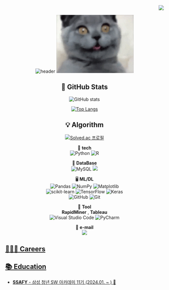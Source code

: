 <!--**Hwangbounghyeon/Hwangbounghyeon** is a ✨ _special_ ✨ repository because its `README.md` (this file) appears on your GitHub profile.

Here are some ideas to get you started:-->
<div align="right">
  <a href="https://hits.seeyoufarm.com">
    <img src="https://hits.seeyoufarm.com/api/count/incr/badge.svg?url=https%3A%2F%2Fgithub.com%2FHwangbounghyeon&count_bg=%23769CDD&title_bg=%238E8E8E&icon=github.svg&icon_color=%23E7E7E7&title=hits&edge_flat=false" align="right" />
  </a>
</div>

<div align="center">
<br>
  
![header](https://capsule-render.vercel.app/api?type=waving&color=auto&height=300&section=header&text=🔭Hwangbounghyeon&fontSize=70)
<img src="./giphy.gif" alt="Coding">

## :green_book: GitHub Stats
![GitHub stats](https://github-readme-stats.vercel.app/api?username=Hwangbounghyeon&show_icons=true&theme=radical)<br>

[![Top Langs](https://github-readme-stats.vercel.app/api/top-langs/?username=Hwangbounghyeon)](https://github.com/anuraghazra/github-readme-stats)<br>

## :bulb: Algorithm
[![Solved.ac
프로필](http://mazassumnida.wtf/api/generate_badge?boj=grant)](https://solved.ac/grant)






👯 **tech**<br>
![Python](https://img.shields.io/badge/python-3670A0?style=for-the-badge&logo=python&logoColor=ffdd54)
![R](https://img.shields.io/badge/r-%23276DC3.svg?style=for-the-badge&logo=r&logoColor=white)

💬 **DataBase**<br>
![MySQL](https://img.shields.io/badge/mysql-%2300f.svg?style=for-the-badge&logo=mysql&logoColor=white)
<img src="https://img.shields.io/badge/oracle-F80000?style=for-the-badge&logo=oracle&logoColor=white"> 

🖥️ **ML/DL**<br>
![Pandas](https://img.shields.io/badge/pandas-%23150458.svg?style=for-the-badge&logo=pandas&logoColor=white)
![NumPy](https://img.shields.io/badge/numpy-%23013243.svg?style=for-the-badge&logo=numpy&logoColor=white)
![Matplotlib](https://img.shields.io/badge/Matplotlib-%23ffffff.svg?style=for-the-badge&logo=Matplotlib&logoColor=black)<br>
![scikit-learn](https://img.shields.io/badge/scikit--learn-%23F7931E.svg?style=for-the-badge&logo=scikit-learn&logoColor=white)
![TensorFlow](https://img.shields.io/badge/TensorFlow-%23FF6F00.svg?style=for-the-badge&logo=TensorFlow&logoColor=white)
![Keras](https://img.shields.io/badge/Keras-%23D00000.svg?style=for-the-badge&logo=Keras&logoColor=white)<br>
![GitHub](https://img.shields.io/badge/github-%23121011.svg?style=for-the-badge&logo=github&logoColor=white)
![Git](https://img.shields.io/badge/git-%23F05033.svg?style=for-the-badge&logo=git&logoColor=white)

🤔 **Tool**<br>
**RapidMiner**  ,  **Tableau**<br>
![Visual Studio Code](https://img.shields.io/badge/Visual%20Studio%20Code-0078d7.svg?style=for-the-badge&logo=visual-studio-code&logoColor=white)
![PyCharm](https://img.shields.io/badge/pycharm-143?style=for-the-badge&logo=pycharm&logoColor=black&color=black&labelColor=green)

🌱 **e-mail** <br>
<a href="grant0808@naver.com"><img src="https://img.shields.io/badge/Gmail-EA4335?style=flat-square&logo=Gmail&logoColor=white&link=grant0808@naver.com"/>
</div>

<div align="left">
  
  ## 👨🏻‍💻 Careers

  
  ## 📚 Education
  
  - **SSAFY** - 삼성 청년 SW 아카데미 11기 (2024.01. ~ ) [:link:](https://www.ssafy.com/ksp/jsp/swp/swpMain.jsp)
</div>


<!--

- 💬 Ask me about ...
- 📫 How to reach me: ...
- 😄 Pronouns: ...
- ⚡ Fun fact: ...
-->
